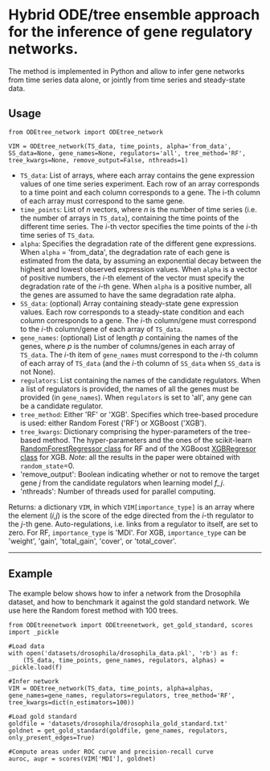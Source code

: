 # Hybrid ODE/tree ensemble approach for the inference of gene regulatory networks.

The method is implemented in Python and allow to infer gene networks from time series data alone, or jointly from time series and steady-state data.

## Usage

```
from ODEtree_network import ODEtree_network

VIM = ODEtree_network(TS_data, time_points, alpha='from_data', SS_data=None, gene_names=None, regulators='all', tree_method='RF', tree_kwargs=None, remove_output=False, nthreads=1)
```
- `TS_data`: List of arrays, where each array contains the gene expression values of one time series experiment. Each row of an array corresponds to a time point and each column corresponds to a gene. The i-th column of each array must correspond to the same gene.
- `time_points`: List of *n* vectors, where *n* is the number of time series (i.e. the number of arrays in `TS_data`), containing the time points of the different time series. The *i*-th vector specifies the time points of the *i*-th time series of `TS_data`.
- `alpha`: Specifies the degradation rate of the different gene expressions. When `alpha` = 'from_data', the degradation rate of each gene is estimated from the data, by assuming an exponential decay between the highest and lowest observed expression values. When `alpha` is a vector of positive numbers, the *i*-th element of the vector must specify the degradation rate of the *i*-th gene. When `alpha` is a positive number, all the genes are assumed to have the same degradation rate alpha.
- `SS_data`: (optional) Array containing steady-state gene expression values. Each row corresponds to a steady-state condition and each column corresponds to a gene. The *i*-th column/gene must correspond to the *i*-th column/gene of each array of `TS_data`.
- `gene_names`: (optional) List of length *p* containing the names of the genes, where *p* is the number of columns/genes in each array of `TS_data`. The *i*-th item of `gene_names` must correspond to the *i*-th column of each array of `TS_data` (and the *i*-th column of `SS_data` when `SS_data` is not None).
- `regulators`: List containing the names of the candidate regulators. When a list of regulators is provided, the names of all the genes must be provided (in `gene_names`). When `regulators` is set to 'all', any gene can be a candidate regulator.
- `tree_method`: Either 'RF' or 'XGB'. Specifies which tree-based procedure is used: either Random Forest ('RF') or XGBoost ('XGB').
- `tree_kwargs`: Dictionary comprising the hyper-parameters of the tree-based method. The hyper-parameters and the ones of the scikit-learn [RandomForestRegressor class](https://scikit-learn.org/stable/modules/generated/sklearn.ensemble.RandomForestRegressor.html) for RF and of the XGBoost [XGBRegresor class](https://xgboost.readthedocs.io/en/latest/python/python_api.html) for XGB. *Note*: all the results in the paper were obtained with `random_state`=0.
- 'remove_output': Boolean indicating whether or not to remove the target gene *j* from the candidate regulators when learning model *f_j*.
- 'nthreads': Number of threads used for parallel computing. 

Returns: a dictionary `VIM`, in which `VIM[importance_type]` is an array where the element (*i,j*) is the score of the edge directed from the *i*-th regulator to the *j*-th gene. 
Auto-regulations, i.e. links from a regulator to itself, are set to zero.
For RF, `importance_type` is 'MDI'.
For XGB, `importance_type` can be 'weight', 'gain', 'total_gain', 'cover', or 'total_cover'.

---

## Example

The example below shows how to infer a network from the Drosophila dataset, and how to benchmark it against the gold standard network. We use here the Random forest method with 100 trees.

```
from ODEtreenetwork import ODEtreenetwork, get_gold_standard, scores
import _pickle

#Load data
with open('datasets/drosophila/drosophila_data.pkl', 'rb') as f:
	(TS_data, time_points, gene_names, regulators, alphas) = _pickle.load(f)

#Infer network
VIM = ODEtree_network(TS_data, time_points, alpha=alphas, gene_names=gene_names, regulators=regulators, tree_method='RF', tree_kwargs=dict(n_estimators=100))

#Load gold standard
goldfile = 'datasets/drosophila/drosophila_gold_standard.txt'
goldnet = get_gold_standard(goldfile, gene_names, regulators, only_present_edges=True)

#Compute areas under ROC curve and precision-recall curve
auroc, aupr = scores(VIM['MDI'], goldnet)
```
